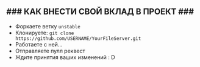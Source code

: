 ##  ### КАК ВНЕСТИ СВОЙ ВКЛАД В ПРОЕКТ ### #

- Форкаете ветку `unstable`
- Клонируете: `git clone https://github.com/USERNAME/YourFileServer.git`
- Работаете с ней...
- Отправляете пулл реквест
- Ждите принятия ваших изменений : D